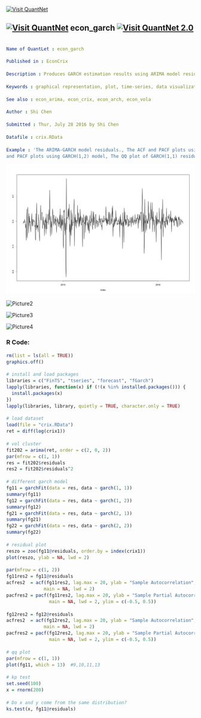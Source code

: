 
[<img src="https://github.com/QuantLet/Styleguide-and-FAQ/blob/master/pictures/banner.png" width="880" alt="Visit QuantNet">](http://quantlet.de/index.php?p=info)

## [<img src="https://github.com/QuantLet/Styleguide-and-Validation-procedure/blob/master/pictures/qloqo.png" alt="Visit QuantNet">](http://quantlet.de/) **econ_garch** [<img src="https://github.com/QuantLet/Styleguide-and-Validation-procedure/blob/master/pictures/QN2.png" width="60" alt="Visit QuantNet 2.0">](http://quantlet.de/d3/ia)

```yaml

Name of QuantLet : econ_garch

Published in : EconCrix

Description : Produces GARCH estimation results using ARIMA model residuals.

Keywords : graphical representation, plot, time-series, data visualization, copula

See also : econ_arima, econ_crix, econ_arch, econ_vola

Author : Shi Chen

Submitted : Thur, July 28 2016 by Shi Chen

Datafile : crix.RData

Example : 'The ARIMA-GARCH model residuals., The ACF and PACF plots using GARCH(1,1) model, The ACF
and PACF plots using GARCH(1,2) model, The QQ plot of GARCH(1,1) residuals.'

```

![Picture1](error_garch11.png)

![Picture2](garch11_pacf.png)

![Picture3](garch12_pacf.png)

![Picture4](qq_norm.png)


### R Code:
```r
rm(list = ls(all = TRUE))
graphics.off()

# install and load packages
libraries = c("FinTS", "tseries", "forecast", "fGarch")
lapply(libraries, function(x) if (!(x %in% installed.packages())) {
  install.packages(x)
})
lapply(libraries, library, quietly = TRUE, character.only = TRUE)

# load dataset
load(file = "crix.RData")
ret = diff(log(crix1))

# vol cluster
fit202 = arima(ret, order = c(2, 0, 2))
par(mfrow = c(1, 1))
res = fit202$residuals
res2 = fit202$residuals^2

# different garch model
fg11 = garchFit(data = res, data ~ garch(1, 1))
summary(fg11)
fg12 = garchFit(data = res, data ~ garch(1, 2))
summary(fg12)
fg21 = garchFit(data = res, data ~ garch(2, 1))
summary(fg21)
fg22 = garchFit(data = res, data ~ garch(2, 2))
summary(fg22)

# residual plot
reszo = zoo(fg11@residuals, order.by = index(crix1))
plot(reszo, ylab = NA, lwd = 2)

par(mfrow = c(1, 2))
fg11res2 = fg11@residuals
acfres2  = acf(fg11res2, lag.max = 20, ylab = "Sample Autocorrelation", 
              main = NA, lwd = 2)
pacfres2 = pacf(fg11res2, lag.max = 20, ylab = "Sample Partial Autocorrelation", 
                main = NA, lwd = 2, ylim = c(-0.5, 0.5))

fg12res2 = fg12@residuals
acfres2  = acf(fg12res2, lag.max = 20, ylab = "Sample Autocorrelation", 
              main = NA, lwd = 2)
pacfres2 = pacf(fg12res2, lag.max = 20, ylab = "Sample Partial Autocorrelation", 
                main = NA, lwd = 2, ylim = c(-0.5, 0.5))

# qq plot
par(mfrow = c(1, 1))
plot(fg11, which = 13)  #9,10,11,13

# kp test
set.seed(100)
x = rnorm(200)

# Do x and y come from the same distribution?
ks.test(x, fg11@residuals)

```
